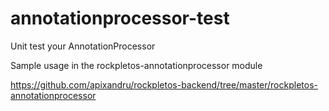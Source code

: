 # annotationprocessor-test
Unit test your AnnotationProcessor

Sample usage in the rockpletos-annotationprocessor module 

https://github.com/apixandru/rockpletos-backend/tree/master/rockpletos-annotationprocessor
